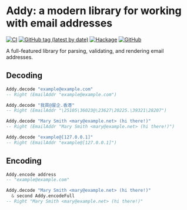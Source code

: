 Addy: a modern library for working with email addresses
=======================================================
[![CI](https://github.com/pjones/addy/workflows/CI/badge.svg)](https://github.com/pjones/addy/actions)
[![GitHub tag (latest by date)](https://img.shields.io/github/v/tag/pjones/addy?label=release)](https://github.com/pjones/addy/releases)
[![Hackage](https://img.shields.io/hackage/v/addy?logo=haskell)](https://hackage.haskell.org/package/addy)
[![GitHub](https://img.shields.io/github/license/pjones/addy)](https://github.com/pjones/addy/blob/master/LICENSE)

A full-featured library for parsing, validating, and rendering email
addresses.

Decoding
--------

```haskell
Addy.decode "example@example.com"
-- Right (EmailAddr "example@example.com")

Addy.decode "我買@屋企.香港"
-- Right (EmailAddr "\25105\36023@\23627\20225.\39321\28207")

Addy.decode "Mary Smith <mary@example.net> (hi there!)"
-- Right (EmailAddr "Mary Smith <mary@example.net> (hi there!)")

Addy.decode "example@[127.0.0.1]"
-- Right (EmailAddr "example@[127.0.0.1]")
```

Encoding
--------

```haskell
Addy.encode address
-- "example@example.com"

Addy.decode "Mary Smith <mary@example.net> (hi there!)"
  & second Addy.encodeFull
-- Right "Mary Smith <mary@example.net> (hi there!)"
```
